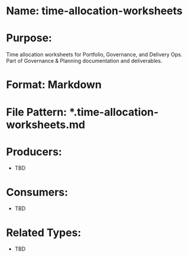 # Name: time-allocation-worksheets

# Purpose:
Time allocation worksheets for Portfolio, Governance, and Delivery Ops. Part of Governance & Planning documentation and deliverables.

# Format: Markdown

# File Pattern: *.time-allocation-worksheets.md

# Producers:
- TBD

# Consumers:
- TBD

# Related Types:
- TBD
